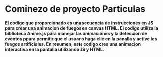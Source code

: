 <h1> 
Cominezo de proyecto Particulas
</h1>
<strong>
El codigo que proporcionado es una secuencia de instrucciones en JS para crear una animacion de fuegos en canvas HTML. El codigo utiliza la biblioteca Anime.js para manejar las animaciones y la deteccion de eventos ppara permitir que el usuario haga clic en la panalla y active los fuegos artificiales. En resumen, este codigo crea una animacion interactiva en la pantalla utilizando JS y HTML.
</strong>
